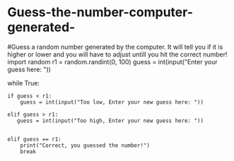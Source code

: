 # Guess-the-number-computer-generated-
#Guess a random number generated by the computer. It will tell you if it is higher or lower and you will have to adjust untill you hit the correct number!
import random
r1 = random.randint(0, 100)
guess = int(input("Enter your guess here: "))

while True:

    if guess < r1:
        guess = int(input("Too low, Enter your new guess here: "))

    elif guess > r1:
       guess = int(input("Too high, Enter your new guess here: "))


    elif guess == r1:
        print("Correct, you guessed the number!")
        break
        
